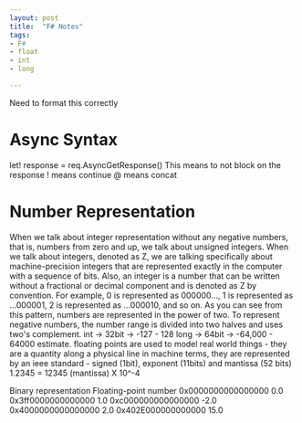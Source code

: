 ```yaml
---
layout: post
title:  "F# Notes"
tags:
- F#
- float
- int
- long

---
```


Need to format this correctly

# Async Syntax
let! response = req.AsyncGetResponse()
This means to not block on the response
! means continue
@ means concat

# Number Representation
When we talk about integer representation without any negative numbers, that is, numbers from zero and up, we talk about unsigned integers.
When we talk about integers, denoted as Z, we are talking specifically about machine-precision integers that are represented exactly in the computer with a sequence of bits. Also, an integer is a number that can be written without a fractional or decimal component and is denoted as Z by convention. For example, 0 is represented as 000000..., 1 is represented as ...000001, 2 is represented as ...000010, and so on. As you can see from this pattern, numbers are represented in the power of two. To represent negative numbers, the number range is divided into two halves and uses two's complement.
int -> 32bit -> -127 - 128
long -> 64bit -> -64,000 - 64000 estimate.
floating points are used to model real world things - they are a quantity along a physical line
in machine terms, they are represented by an ieee standard - signed (1bit), exponent (11bits) and mantissa (52 bits)
1.2345 = 12345 (mantissa) X 10^-4

Binary representation
Floating-point number
0x0000000000000000
0.0
0x3ff0000000000000
1.0
0xc000000000000000
-2.0
0x4000000000000000
2.0
0x402E000000000000
15.0
